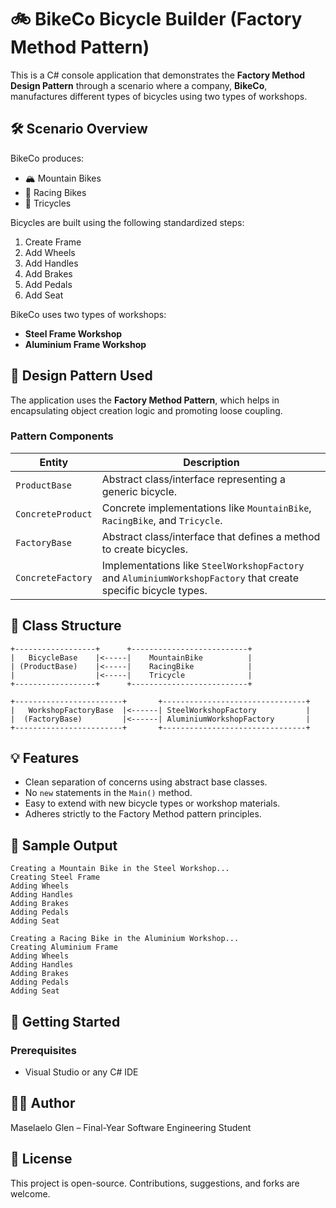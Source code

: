 # 🚲 BikeCo Bicycle Builder (Factory Method Pattern)

This is a C# console application that demonstrates the **Factory Method Design Pattern** through a scenario where a company, **BikeCo**, manufactures different types of bicycles using two types of workshops.

## 🛠 Scenario Overview

BikeCo produces:
- 🏔 Mountain Bikes
- 🏁 Racing Bikes
- 👶 Tricycles

Bicycles are built using the following standardized steps:
1. Create Frame
2. Add Wheels
3. Add Handles
4. Add Brakes
5. Add Pedals
6. Add Seat

BikeCo uses two types of workshops:
- **Steel Frame Workshop**
- **Aluminium Frame Workshop**

## 🧠 Design Pattern Used

The application uses the **Factory Method Pattern**, which helps in encapsulating object creation logic and promoting loose coupling.

### Pattern Components

| Entity            | Description |
|-------------------|-------------|
| `ProductBase`     | Abstract class/interface representing a generic bicycle. |
| `ConcreteProduct` | Concrete implementations like `MountainBike`, `RacingBike`, and `Tricycle`. |
| `FactoryBase`     | Abstract class/interface that defines a method to create bicycles. |
| `ConcreteFactory` | Implementations like `SteelWorkshopFactory` and `AluminiumWorkshopFactory` that create specific bicycle types. |

## 🧩 Class Structure

```
+------------------+      +--------------------------+
|   BicycleBase    |<-----|    MountainBike          |
| (ProductBase)    |<-----|    RacingBike            |
|                  |<-----|    Tricycle              |
+------------------+      +--------------------------+

+------------------------+       +--------------------------------+
|   WorkshopFactoryBase  |<------| SteelWorkshopFactory           |
|  (FactoryBase)         |<------| AluminiumWorkshopFactory       |
+------------------------+       +--------------------------------+
```

## 💡 Features

- Clean separation of concerns using abstract base classes.
- No `new` statements in the `Main()` method.
- Easy to extend with new bicycle types or workshop materials.
- Adheres strictly to the Factory Method pattern principles.

## 🧪 Sample Output

```plaintext
Creating a Mountain Bike in the Steel Workshop...
Creating Steel Frame
Adding Wheels
Adding Handles
Adding Brakes
Adding Pedals
Adding Seat

Creating a Racing Bike in the Aluminium Workshop...
Creating Aluminium Frame
Adding Wheels
Adding Handles
Adding Brakes
Adding Pedals
Adding Seat
```

## 🚀 Getting Started

### Prerequisites
- Visual Studio or any C# IDE

## 👨‍💻 Author

Maselaelo Glen – Final-Year Software Engineering Student

## 📝 License

This project is open-source. Contributions, suggestions, and forks are welcome.
